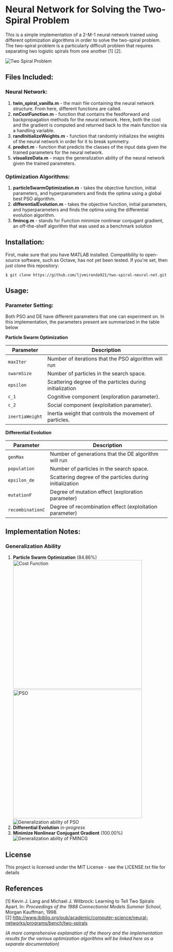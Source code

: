 # Neural Network for Solving the Two-Spiral Problem
This is a simple implementation of a 2-M-1 neural network trained using different optimization algorithms in order to solve the two-spiral problem. The two-spiral problem is a particularly difficult problem that requires separating two logistic spirals from one another [1] [2]. 

![Two Spiral Problem](http://i.imgur.com/AB14SHC.png)  

## Files Included:
### Neural Network: 
1. **twin_spiral_vanilla.m** - the main file containing the neural network structure. From here, different functions are called. 
2. **nnCostFunction.m** - function that contains the feedforward and backpropagation methods for the neural network. Here, both the cost and the gradient is computed and returned back to the main function via a handling variable.
3. **randInitializeWeights.m** - function that randomly initializes the weights of the neural network in order for it to break symmetry.
4. **predict.m** - function that predicts the classes of the input data given the trained parameters for the neural network.
5. **visualizeData.m** - maps the generalization ability of the neural network given the trained parameters.

### Optimization Algorithms:
1. **particleSwarmOptimization.m** - takes the objective function, initial parameters, and hyperparameters and finds the optima using a global best PSO algorithm.
2. **differentialEvolution.m** - takes the objective function, initial parameters, and hyperparameters and finds the optima using the differential evolution algorithm.
3. **fmincg.m** - stands for Function minimize nonlinear conjugant gradient, an off-the-shelf algorithm that was used as a benchmark solution

## Installation: 
First, make sure that you have MATLAB installed. Compatibility to open-source software, such as Octave, has not yet been tested. If you're set, then just clone this repository:

`$ git clone https://github.com/ljvmiranda921/two-spiral-neural-net.git`

## Usage:
### Parameter Setting:
Both PSO and DE have different parameters that one can experiment on. In this implementation, the parameters present are summarized in the table below

**Particle Swarm Optimization**   

| Parameter       | Description                                              |
|-----------------|----------------------------------------------------------|
| `maxIter`       | Number of iterations that the PSO algorithm will run     |
| `swarmSize`     | Number of particles in the search space.                 |
| `epsilon`       | Scattering degree of the particles during initialization |
| `c_1`           | Cognitive component (exploration parameter).             |
| `c_2`           | Social component (exploitation parameter).               |
| `inertiaWeight` | Inertia weight that controls the movement of particles.  |

**Differential Evolution**  

| Parameter        | Description                                              |
|------------------|----------------------------------------------------------|
| `genMax`         | Number of generations that the DE algorithm will run     |
| `population`     | Number of particles in the search space.                 |
| `epsilon_de`     | Scattering degree of the particles during initialization |
| `mutationF`      | Degree of mutation effect (exploration parameter)        |
| `recombinationC` | Degree of recombination effect (exploitation parameter)  |

## Implementation Notes:
### Generalization Ability
1. **Particle Swarm Optimization** (84.86%) 
<img  src="http://i.imgur.com/POaz0v1.png" alt="Cost Function" width="400px"> <img src="http://i.imgur.com/YCLmiCE.gif" alt="PSO" width="400px">
![Generalization ability of PSO](http://i.imgur.com/JtMGhr8.png)  
2. **Differential Evolution** *in-progress*  
3. **Minimize Nonlinear Conjugant Gradient** (100.00%)  
![Generalization ability of FMINCG](http://i.imgur.com/SIGJKSa.png)

## License 
This project is licensed under the MIT License - see the LICENSE.txt file for details

## References 
[1] Kevin J. Lang and Michael J. Witbrock: Learning to Tell Two Spirals Apart. In: *Proceedings of the 1988 Connectionist Models Summer School*, Morgan Kauffman, 1998.  
[2] http://www.ibiblio.org/pub/academic/computer-science/neural-networks/programs/bench/two-spirals  

*(A more comprehensive explanation of the theory and the implementation results for the various optimization algorithms will be linked here as a separate documentation)*
